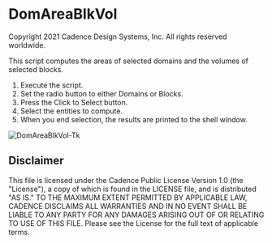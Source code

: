 DomAreaBlkVol
==========================================
Copyright 2021 Cadence Design Systems, Inc. All rights reserved worldwide.

This script computes the areas of selected domains and the volumes of 
selected blocks.

1. Execute the script.
2. Set the radio button to either Domains or Blocks.
3. Press the Click to Select button.
4. Select the entities to compute.
5. When you end selection, the results are printed to the shell window.

![DomAreaBlkVol-Tk](https://raw.github.com/pointwise/DomAreaBlkVol/master/DomAreaBlkVol-Tk.png)

Disclaimer
----------
This file is licensed under the Cadence Public License Version 1.0 (the "License"), a copy of which is found in the LICENSE file, and is distributed "AS IS." 
TO THE MAXIMUM EXTENT PERMITTED BY APPLICABLE LAW, CADENCE DISCLAIMS ALL WARRANTIES AND IN NO EVENT SHALL BE LIABLE TO ANY PARTY FOR ANY DAMAGES ARISING OUT OF OR RELATING TO USE OF THIS FILE. 
Please see the License for the full text of applicable terms.

